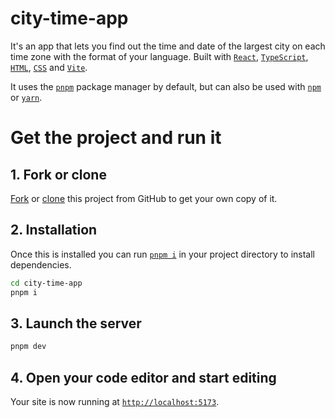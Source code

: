 # city-time-app

It's an app that lets you find out the time and date of the largest city on each time zone with the format of your language. Built with [`React`](https://react.dev), [`TypeScript`](https://www.typescriptlang.org), [`HTML`](https://developer.mozilla.org/en-US/docs/Web/HTML), [`CSS`](https://developer.mozilla.org/en-US/docs/Web/CSS) and [`Vite`](https://vitejs.dev).

It uses the [`pnpm`](https://pnpm.io) package manager by default, but can also be used with [`npm`](https://www.npmjs.com) or [`yarn`](https://yarnpkg.com).

# Get the project and run it

## 1. Fork or clone

[Fork](https://docs.github.com/en/get-started/quickstart/fork-a-repo) or [clone](https://docs.github.com/en/repositories/creating-and-managing-repositories/cloning-a-repository) this project from GitHub to get your own copy of it.

## 2. Installation

Once this is installed you can run [`pnpm i`](https://pnpm.io/cli/install) in your project directory to install dependencies.

```bash
cd city-time-app
pnpm i
```

## 3. Launch the server

```bash
pnpm dev
```

## 4. Open your code editor and start editing

Your site is now running at [`http://localhost:5173`](http://localhost:5173).
